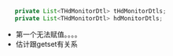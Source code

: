 ```java
   private List<THdMonitorDtl> tHdMonitorDtls;
   private List<THdMonitorDtl> hdMonitorDtls;
```

- 第一个无法赋值。。。。
- 估计跟getset有关系

